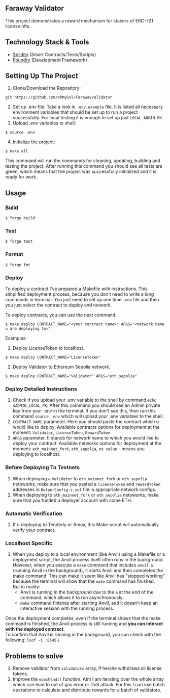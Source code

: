 ## Faraway Validator
This project demonstrates a reward mechanism for stakers of ERC-721 license nfts.

## Technology Stack & Tools
- [Solidity](https://docs.soliditylang.org/en/v0.8.28/) (Smart Contracts/Tests/Scripts)
- [Foundry](https://book.getfoundry.sh/) (Development Framework)

## Setting Up The Project
1. Clone/Download the Repository:
```shell
git https://github.com/ohMySol/FarawayValidator
```
2. Set up .env file:
Take a look in `.env.example` file. It is listed all necessary environment variables that should be set up to run a project successfully. For local testing it is enough to set up just `LOCAL_ADMIN_PK`.
3. Upload .env variables to shell:
```
$ source .env
```
4. Initialize the project:
```shell
$ make all
```
This command will run the commands for cleaning, updating, building and testing the project. After running this command you should see all tests are green, which means that the project was successfully initialized and it is ready for work.

## Usage

### Build

```shell
$ forge build
```

### Test

```shell
$ forge test
```

### Format

```shell
$ forge fmt
```

### Deploy
To deploy a contract I've prepared a Makefile with instructions. This simplified deployment process, because you don't need to write a long commands in terminal. You just need to set up one time `.env` file and then you just select the contract to deploy and network.

To deploy contracts, you can use the next command:
```shell
$ make deploy CONTRACT_NAME="<your contract name>" ARGS="<network name u are deploying to>".
```
Examples:
1. Deploy LicenseToken to localhost.
```shell
$ make deploy CONTRACT_NAME="LicenseToken"
``` 
2. Deploy Validator to Ethereum Sepolia network.
```shell
$ make deploy CONTRACT_NAME="Validator" ARGS="eth_sepolia"
```

### Deploy Detailed Instructions
1. Check if you upload your .env variable to the shell by command `echo $ADMIN_LOCAL_PK`. After this command you should see an Admin private key from your .env in the terminal. If you don't see this, then run this command `source .env` which will upload your .env variables to the shell.
2. `CONTRACT_NAME` parameter. Here you should paste the contract which u would like to deploy. Available contracts options for deployment at the moment: `Validator`, `LicenseToken`, `RewardToken`.
3. `ARGS` parameter. It stands for network name to which you would like to deploy your contract. Available networks options for deployment at the moment: `eth_mainnet_fork`, `eth_sepolia`, `no value` - means you deploying to localhost.

### Before Deploying To Testnets
1. When deploying a `Validator` to `eth_mainnet_fork` or `eth_sepolia` netoworks, make sure that you pasted a `licenseToken` and `rewardToken` addresses in `HelperConfig.s.sol` file in appropriate network configs.
2. When deploying to `eth_mainnet_fork` or `eth_sepolia` netoworks, make sure that you funded a deployer account with some ETH.

### Automatic Verification
1. If u deploying to Tenderly or Amoy, this Make-script will automatically verify your contract.

### Localhost Specific
1. When you deploy to a local environment (like Anvil) using a Makefile or a deployment script, the Anvil process itself often runs in the background. However, when you execute a `make` command that includes `anvil &` (running Anvil in the background), it starts Anvil and then completes the make command. This can make it seem like Anvil has "stopped working" because the terminal will show that the `make` command has finished.\
But in reality:
   - Anvil is running in the background due to the `&` at the end of the command, which allows it to run asynchronously.
   - `make` command finishes after starting Anvil, and it doesn't keep an interactive session with the running process.
   
Once the deployment completes, even if the terminal shows that the make command is finished, the Anvil process is still running and **you can interact with the deployed contract**.\
To confirm that Anvil is running in the background, you can check with the following: `lsof -i :8545`.\

## Problems to solve
1. Remove validator from `validators` array, if he/she withdraws all license tokens.
2. Improve the `epochEnd()` function. Atm I am iterating over the whole array which can lead to out of gas error or DoS attack. For this I can use batch operations to calculate and distribute rewards for a batch of validators.